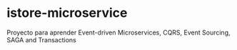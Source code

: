 # istore-microservice
Proyecto para aprender Event-driven Microservices, CQRS, Event Sourcing, SAGA and Transactions

